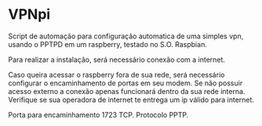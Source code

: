 # VPNpi
Script de automação para configuração automatica de uma simples vpn, usando o PPTPD em um raspberry, testado no S.O. Raspbian.

Para realizar a instalação, será necessário conexão com a internet.

Caso queira acessar o raspberry fora de sua rede, será necessário configurar o encaminhamento de portas em seu modem. Se não possuir acesso externo a conexão apenas funcionará dentro da sua rede interna. Verifique se sua operadora de internet te entrega um ip válido para internet.

Porta para encaminhamento 1723 TCP.
Protocolo PPTP.
